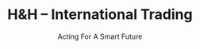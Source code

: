 ---
title: "H&H – International Trading"
subtitle: "Acting For A Smart Future"
welcome_text: "**Dear partners and clients,**\n\nHistorically focused on commercial subcontracting, we are proud to announce our strategic decision to establish a direct presence in the Cypriot market in 2024.\n\nThis transition marks a new era for H&H-IT, allowing us to strengthen our competitiveness and better meet your diverse needs."
button_text: "Discover our solutions"
---